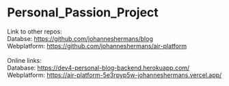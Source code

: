 # Personal_Passion_Project

Link to other repos: <br>
Databse: https://github.com/johanneshermans/blog <br>
Webplatform: https://github.com/johanneshermans/air-platform <br>
<br>
Online links: <br>
Database: https://dev4-personal-blog-backend.herokuapp.com/ <br>
Webplatform: https://air-platform-5e3rpyp5w-johanneshermans.vercel.app/ <br>
